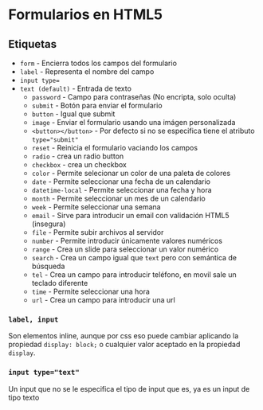 # Formularios en HTML5

## Etiquetas

* `form` - Encierra todos los campos del formulario
* `label` - Representa el nombre del campo
* `input type=`
* `text (default)` - Entrada de texto
  * `password` - Campo para contraseñas (No encripta, solo oculta)
  * `submit` - Botón para enviar el formulario
  * `button` - Igual que submit
  * `image` - Enviar el formulario usando una imágen personalizada
  * `<button></button>` - Por defecto si no se especifica tiene el atributo `type="submit"`
  * `reset` - Reinicia el formulario vaciando los campos
  * `radio` - crea un radio button
  * `checkbox` - crea un checkbox
  * `color` - Permite selecionar un color de una paleta de colores
  * `date` - Permite seleccionar una fecha de un calendario
  * `datetime-local` - Permite seleccionar una fecha y hora
  * `month` - Permite seleccionar un mes de un calendario
  * `week` - Permite seleccionar una semana
  * `email` - Sirve para introducir un email con validación HTML5 (insegura)
  * `file` - Permite subir archivos al servidor
  * `number` - Permite introducir únicamente valores numéricos
  * `range` - Crea un slide para seleccionar un valor numérico
  * `search` - Crea un campo igual que `text` pero con semántica de búsqueda
  * `tel` - Crea un campo para introducir teléfono, en movil sale un teclado diferente
  * `time` - Permite seleccionar una hora
  * `url` - Crea un campo para introducir una url

### `label, input`

  Son elementos inline, aunque por css eso puede cambiar aplicando la propiedad `display: block;` o cualquier valor aceptado en la propiedad `display`.

### `input type="text"`
  
  Un input que no se le especifica el tipo de input que es, ya es un input de tipo texto
